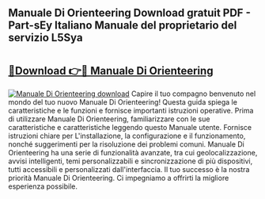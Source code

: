 ## Manuale Di Orienteering Download gratuit PDF - Part-sEy Italiano Manuale del proprietario del servizio L5Sya

# <h2><a href="http://df965n.blite.top/?on=Manuale+Di+Orienteering">🔗Download 👉🔴 Manuale Di Orienteering</a></h2>

[![Manuale Di Orienteering download](https://i.imgur.com/lujVjoI.png)](http://df965n.blite.top/?on=Manuale+Di+Orienteering)
Capire il tuo compagno benvenuto nel mondo del tuo nuovo Manuale Di Orienteering! Questa guida spiega le caratteristiche e le funzioni e fornisce importanti istruzioni operative. Prima di utilizzare Manuale Di Orienteering, familiarizzare con le sue caratteristiche e caratteristiche leggendo questo Manuale utente. Fornisce istruzioni chiare per L'installazione, la configurazione e il funzionamento, nonché suggerimenti per la risoluzione dei problemi comuni. Manuale Di Orienteering ha una serie di funzionalità avanzate, tra cui geolocalizzazione, avvisi intelligenti, temi personalizzabili e sincronizzazione di più dispositivi, tutti accessibili e personalizzati dall'interfaccia. Il tuo successo è la nostra priorità Manuale Di Orienteering. Ci impegniamo a offrirti la migliore esperienza possibile.
